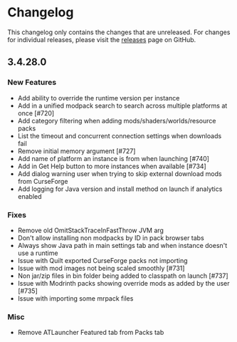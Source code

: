 # Changelog

This changelog only contains the changes that are unreleased. For changes for individual releases, please visit the
[releases](https://github.com/ATLauncher/ATLauncher/releases) page on GitHub.

## 3.4.28.0

### New Features
- Add ability to override the runtime version per instance
- Add in a unified modpack search to search across multiple platforms at once [#720]
- Add category filtering when adding mods/shaders/worlds/resource packs
- List the timeout and concurrent connection settings when downloads fail
- Remove initial memory argument [#727]
- Add name of platform an instance is from when launching [#740]
- Add in Get Help button to more instances when available [#734]
- Add dialog warning user when trying to skip external download mods from CurseForge
- Add logging for Java version and install method on launch if analytics enabled

### Fixes
- Remove old OmitStackTraceInFastThrow JVM arg
- Don't allow installing non modpacks by ID in pack browser tabs
- Always show Java path in main settings tab and when instance doesn't use a runtime
- Issue with Quilt exported CurseForge packs not importing
- Issue with mod images not being scaled smoothly [#731]
- Non jar/zip files in bin folder being added to classpath on launch [#737]
- Issue with Modrinth packs showing override mods as added by the user [#735]
- Issue with importing some mrpack files

### Misc
- Remove ATLauncher Featured tab from Packs tab